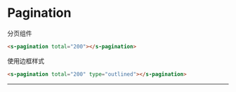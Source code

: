 # Pagination

分页组件

```html preview
<s-pagination total="200"></s-pagination>
```

使用边框样式

```html preview
<s-pagination total="200" type="outlined"></s-pagination>
```

---